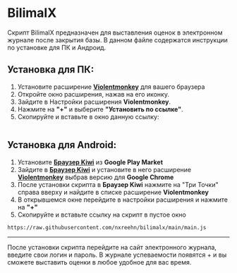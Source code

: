 # BilimalX

Скрипт BilimalX предназначен для выставления оценок в электронном журнале после закрытия базы. В данном файле содержатся инструкции по установке для ПК и Андроид.

## Установка для ПК:

1. Установите расширение [**Violentmonkey**](https://violentmonkey.github.io) для вашего браузера
2. Откройте окно расширения, нажав на его иконку.
3. Зайдите в Настройки расширения **Violentmonkey**.
4. Нажмите на **"+"** и выберите **"Установить по ссылке"**.
5. Скопируйте и вставьте в окно данную ссылку:

``` https://raw.githubusercontent.com/nxreehn/bilimalx/main/main.js
```

## Установка для Android:

1. Установите [**Браузер Kiwi**](https://play.google.com/store/apps/details?id=com.kiwibrowser.browser) из **Google Play Market**
2. Зайдите в [**Браузер Kiwi**](https://play.google.com/store/apps/details?id=com.kiwibrowser.browser) и установите в него расширение [**Violentmonkey**](https://violentmonkey.github.io) выбрав версию для **Google Chrome**
3. После установки скрипта в **Браузер Kiwi** нажмите на "Три Точки" справа вверху и найдите в списке расширение **Violentmonkey**
4. В открывшемся окне перейдите в настройки расширения и нажмите на **"+"**
5. Скопируйте и вставьте ссылку на скрипт в пустое окно
```
https://raw.githubusercontent.com/nxreehn/bilimalx/main/main.js
```

---
После установки скрипта перейдите на сайт электронного журнала, введите свои логин и пароль.
В журнале успеваемости появятся + и вы сможете выставить оценки в любое удобное для вас время.